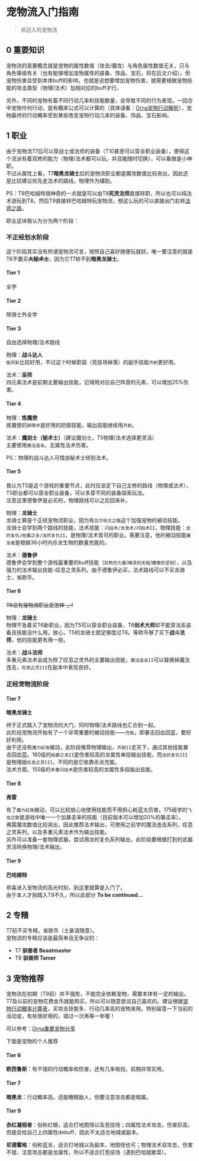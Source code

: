 # 宠物流入门指南

> 欢迎入坑宠物流

## 0 重要知识

宠物流的首要概念就是宠物的属性数值（攻击/魔攻）与角色属性数值无关，只与角色等级有关（也有能够增加宠物属性的装备、饰品、宝石，将在后文介绍）。但宠物伤害会受到本体buff的影响，也就是说想要增加宠物伤害，就需要根据宠物技能的攻击类型（物理/法术）加相对应的buff才行。

另外，不同的宠物有着不同行动几率和技能数量，会导致不同的行为表现。一回合中宠物作何行动，是有概率公式可以计算的（具体请看：[Orna宠物行动解析](https://hackmd.io/@pixiu/SJWhweX9O)），宠物最终的行动概率受到某些改变宠物行动几率的装备、饰品、宝石影响。

## 1 职业

由于宠物流T7后可以穿战士或法师的装备（T10甚至可以穿全职业装备），使得这个流派有着双修的能力（物理/法术都可以玩，并且能随时切换），可以看做是小神职。  
不过从属性上看，T7**暗黑龙骑士**后的宠物流职业都是魔攻数值比较突出，因此还是比较建议优先走法术的路线，物理作为辅助。

PS：T9巴哈姆特很神奇的一点就是可以由T8**死灵法师**直接转职，所以也可以纯法术游玩到T8，然后T9直接转巴哈姆特玩宠物流，想这么玩的可以直接出门右转[法师之路](https://hackmd.io/@leepear/S1yxiMb5_)。

职业这块我认为分为两个阶段：

### 不正经划水阶段

这个阶段其实没有所谓宠物流可言，按照自己喜好随便玩就好。唯一要注意的就是T6不要买~~**大秘术士**~~，因为它T7转不到**暗黑龙骑士**。

#### Tier 1

全学

#### Tier 2

除骑士外全学

#### Tier 3

自由选择物理/法术路线

物理：**战斗达人**  
`旋风斩`比较好用，不过这个时候箭袋（竞技场掉落）的副手技能`齐射`更好用。

法术：**巫师**  
四元素法术是前期主要输出技能，记得用对应自己阵营的元素，可以增加25%伤害。

#### Tier 4

物理：**炼魔使**  
炼魔使的`屏障术`是好用的防御技能，输出技能继续用`齐射`。

法术：**魔剑士（秘术士）**（建议魔剑士，T5物理/法术选择更灵活）  
主要使用`魔法连击`，无属性法术伤害。

PS：物理的战斗达人可借由秘术士转到法术。

#### Tier 5

我认为T5是这个游戏的重要节点，此时应该定下自己主修的路线（物理或法术），T5职业都可以穿全职业装备，可以多穿不同的装备探索玩法。  
注意这里德鲁伊是必买的，物理路线可以之后回来补。

物理：**龙骑士**  
龙骑士算是个正经宠物流职业，因为有`瓦尔哈兰之路`这个加强宠物的被动技能。  
龙骑士会学到两个路线的技能，法术技能：`闪焰术/龙息术/闪焰术II`，物理技能：`龙的复仇/枯萎之击/龙的复仇II`，是物理/法术皆可的职业。需要注意，他的被动技能`屠龙者`是根据36小时内杀龙生物的数量充能的。

法术：**德鲁伊**  
德鲁伊会学到整个游戏最重要的buff技能（`巨熊的力量`/`精灵的天赋`/`魔像的坚韧`），以及强力的法术输出技能-叹息之灵系列。由于德鲁伊必买，法术路线可以不买龙骑士，省欧币。

#### Tier 6

~~T6没有宠物流职业是怎样-_-!~~

物理：**龙骑士**  
物理不急着买T6新职业，因为T5可以穿全职业装备，T6**剑术大师**却不能穿法系装备且技能没什么用。放心，T5的龙骑士就足够度过T6。等欧币够了买下**战斗法师**，他的技能更有用一些。

法术：**战斗法师**  
多重元素法术会成为除了叹息之灵外的主要输出技能，`魔法连击II`可以替换掉魔法连击，`叹息之灵III`在副本中表现良好。

### 正经宠物流阶段

#### Tier 7

**暗黑龙骑士**

终于正式踏入了宠物流的大门，同时物理/法术路线也汇合到一起。  
此阶段宠物流开始有了一个非常重要的被动技能——`充能`，即暴击回血回蓝，要好好利用。  
由于还没有`魔力虹吸`被动，此阶段推荐物理输出，`齐射II`走天下，通过其他技能暴击回血蓝。160级的`枯萎之击II`是伤害较高的龙属性单段输出技能，而`龙的复仇III`是物理版`叹息之灵III`，不同的是它依靠杀龙充能。  
法术方面，155级的`多重闪焰术`是伤害较高的龙属性多段输出技能。

#### Tier 8

**弗雷**

有了`魔力虹吸`被动，可以比较放心地使用技能而不用担心耗蓝太厉害。175级学的`飞龙之歌`是游戏中唯一一个加暴击率的技能（目前版本可以增加20%的暴击率）。  
弗雷魔攻数值比较突出，因此推荐法术输出，可使用之前学的魔法连击系列，叹息之灵系列，以及多重元素法术作为输出技能。  
另外可以准备一套物理武器，尝试用龙的复仇系列输出，此阶段要根据打到的武器灵活转换物理/法术输出。

#### Tier 9

**巴哈姆特**

恭喜进入宠物流的高光时刻，到这里就算是入门了。  
由于本人才刚踏入T9不久，所以此部分 **To be continued...**

## 2 专精

T7前不买专精，省欧币（土豪请随意）。  
宠物流的专精应该是最简单且无争议的：

- T7 **驯兽者 Beastmaster**
- T9 **驯兽师 Tamer**

## 3 宠物推荐

宠物流在初期（T9前）并不强势，不能完全依赖宠物，需要本体有一定的输出。  
T7及以前的宠物花费金币就能购买，所以可以随意尝试自己喜欢的。建议根据[宠物行动概率计算表](https://docs.google.com/spreadsheets/u/0/d/1M9Wch5PGJoxpAPkuP4DcDBDCZESw2aOMy-tZ9bxV8P0/htmlview)，买攻击技能多、行动几率高的宠物来用。特别留意一下当前的活动宠，有些很好用的，错过一次再等一年喔！

可以参考：[Orna重要宠物分享](https://hackmd.io/@pixiu/HkOC7xr5u)

下面是宠物的个人推荐

#### Tier 6

**欧西鲁斯**：有不错的行动概率和伤害，还有几率格挡，前期非常实用。

#### Tier 7

**暗黑龙**：行动概率高，还能睡眠敌人，但要注意攻击都是暗属。

#### Tier 9

**赤红凝视者**：俗称红眼，适合打地图怪以及竞技场；四属性法术攻击，伤害巨高，但是会给自己上四属性debuff，因此不太适合地城或副本。

**尼德霍格**：俗称蓝龙，适合打地城以及副本，地图怪也可；物理法术双攻击，伤害不错，注意攻击都是龙属性，所以不适合打竞技场（遇到巴哈就歇菜）。
